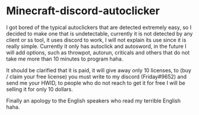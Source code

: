 # Minecraft-discord-autoclicker

I got bored of the typical autoclickers that are detected extremely easy, so I decided to make one that is undetectable, currently it is not detected by any client or ss tool, it uses discord to work, I will not explain its use since it is really simple. Currently it only has autoclick and autosword, in the future I will add options, such as throwpot, autorun, criticals and others that do not take me more than 10 minutes to program haha.

It should be clarified that it is paid, it will give away only 10 licenses, to (buy / claim your free license) you must write to my discord (Friday#9652) and send me your HWID, to people who do not reach to get it for free I will be selling it for only 10 dollars.

Finally an apology to the English speakers who read my terrible English haha.
